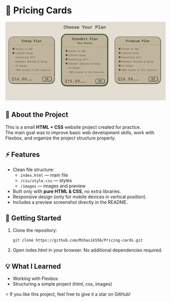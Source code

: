 # 📝 Pricing Cards

![Project Preview](images/preview.png)

## 📌 About the Project
This is a small **HTML + CSS** website project created for practice.  
The main goal was to improve basic web development skills, work with Flexbox, and organize the project structure properly.

## ⚡ Features
- Clean file structure:  
  - `index.html` — main file  
  - `/css/style.css` — styles  
  - `/images` — images and preview  
- Built only with **pure HTML & CSS**, no extra libraries.  
- Responsive design (only for mobile devices in vertical position).  
- Includes a preview screenshot directly in the README.  

## 🚀 Getting Started
1. Clone the repository:
   ```bash
   git clone https://github.com/Mihasik556/Pricing-cards.git
   ```
2. Open index.html in your browser.
No additional dependencies required.

## 💡 What I Learned
- Working with Flexbox
- Structuring a simple project (html, css, images)

⭐ If you like this project, feel free to give it a star on GitHub!

